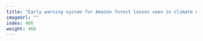 ```yaml
---
title: "Early warning system for Amazon forest losses seen in climate models"
imageUrl: ""
index: 466
weight: 466
---
```

